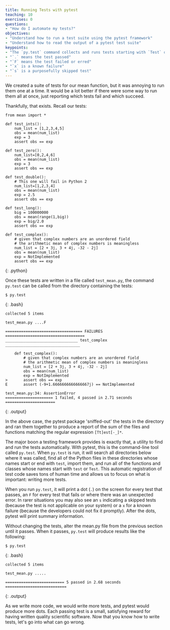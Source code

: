 ```yaml
---
title: Running Tests with pytest
teaching: 10
exercises: 0
questions:
- "How do I automate my tests?"
objectives:
- "Understand how to run a test suite using the pytest framework"
- "Understand how to read the output of a pytest test suite"
keypoints:
- "The `py.test` command collects and runs tests starting with `Test` or `test_`."
- "`.` means the test passed"
- "`F` means the test failed or erred"
- "`x` is a known failure"
- "`s` is a purposefully skipped test"
---
```


We created a suite of tests for our mean function, but it was annoying to run
them one at a time. It would be a lot better if there were some way to run them
all at once, just reporting which tests fail and which succeed.

Thankfully, that exists. Recall our tests:

~~~
from mean import *

def test_ints():
    num_list = [1,2,3,4,5]
    obs = mean(num_list)
    exp = 3
    assert obs == exp

def test_zero():
    num_list=[0,2,4,6]
    obs = mean(num_list)
    exp = 3
    assert obs == exp

def test_double():
    # This one will fail in Python 2
    num_list=[1,2,3,4]
    obs = mean(num_list)
    exp = 2.5
    assert obs == exp

def test_long():
    big = 100000000
    obs = mean(range(1,big))
    exp = big/2.0
    assert obs == exp

def test_complex():
    # given that complex numbers are an unordered field
    # the arithmetic mean of complex numbers is meaningless
    num_list = [2 + 3j, 3 + 4j, -32 - 2j]
    obs = mean(num_list)
    exp = NotImplemented
    assert obs == exp
~~~
{: .python}

Once these tests are written in a file called `test_mean.py`, the command
`py.test` can be called from the directory containing the tests:

~~~
$ py.test
~~~
{: .bash}
~~~
collected 5 items

test_mean.py ....F

================================== FAILURES ===================================
________________________________ test_complex _________________________________

    def test_complex():
        # given that complex numbers are an unordered field
        # the arithmetic mean of complex numbers is meaningless
        num_list = [2 + 3j, 3 + 4j, -32 - 2j]
        obs = mean(num_list)
        exp = NotImplemented
>       assert obs == exp
E       assert (-9+1.6666666666666667j) == NotImplemented

test_mean.py:34: AssertionError
===================== 1 failed, 4 passed in 2.71 seconds ======================
~~~
{: .output}

In the above case, the pytest package 'sniffed-out' the tests in the
directory and ran them together to produce a report of the sum of the files and
functions matching the regular expression `[Tt]est[-_]*`.

The major boon a testing framework provides is exactly that, a utility to find and run the
tests automatically. With pytest, this is the command-line tool called
`py.test`.  When `py.test` is run, it will search all directories below where it was called,
find all of the Python files in these directories whose names
start or end with `test`, import them, and run all of the functions and classes
whose names start with `test` or `Test`.
This automatic registration of test code saves tons of human time and allows us to
focus on what is important: writing more tests.

When you run `py.test`, it will print a dot (`.`) on the screen for every test
that passes,
an `F` for every test that fails or where there was an unexpected error.
In rarer situations you may also see an `s` indicating a
skipped tests (because the test is not applicable on your system) or a `x` for a known
failure (because the developers could not fix it promptly). After the dots, pytest
will print summary information.

Without changing the tests, alter the mean.py file from the previous section until it passes.
When it passes, `py.test` will produce results like the following:

~~~
$ py.test
~~~
{: .bash}

~~~
collected 5 items

test_mean.py .....

========================== 5 passed in 2.68 seconds ===========================
~~~
{: .output}

As we write more code, we would write more tests, and pytest would produce
more dots.  Each passing test is a small, satisfying reward for having written
quality scientific software. Now that you know how to write tests, let's go
into what can go wrong.
